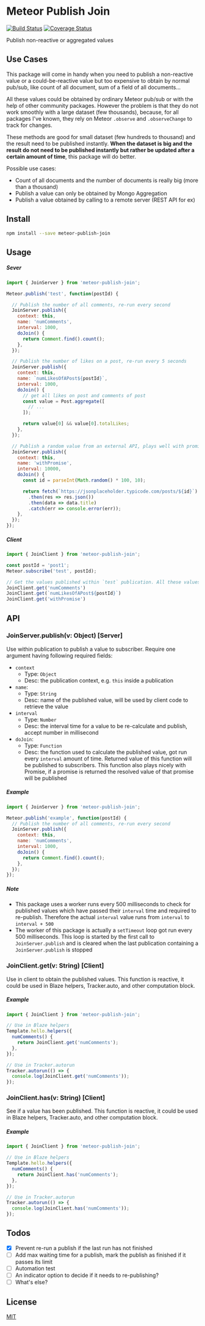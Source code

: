 # Meteor Publish Join

[![Build Status](https://travis-ci.org/nlhuykhang/meteor-publish-join.svg?branch=master)](https://travis-ci.org/nlhuykhang/meteor-publish-join) [![Coverage Status](https://coveralls.io/repos/github/nlhuykhang/meteor-publish-join/badge.svg?branch=master)](https://coveralls.io/github/nlhuykhang/meteor-publish-join?branch=master)

Publish non-reactive or aggregated values

## Use Cases

This package will come in handy when you need to publish a non-reactive value or a could-be-reactive value but too expensive to obtain by normal pub/sub, like count of all document, sum of a field of all documents...

All these values could be obtained by ordinary Meteor pub/sub or with the help of other community packages. However the problem is that they do not work smoothly with a large dataset (few thousands), because, for all packages I've known, they rely on Meteor `.observe` and `.observeChange` to track for changes.

These methods are good for small dataset (few hundreds to thousand) and the result need to be published instantly. **When the dataset is big and the result do not need to be published instantly but rather be updated after a certain amount of time**, this package will do better.

Possible use cases:

- Count of all documents and the number of documents is really big (more than a thousand)
- Publish a value can only be obtained by Mongo Aggregation
- Publish a value obtained by calling to a remote server (REST API for ex)

## Install

```bash
npm install --save meteor-publish-join
```

## Usage

##### Sever

```javascript
import { JoinServer } from 'meteor-publish-join';

Meteor.publish('test', function(postId) {

  // Publish the number of all comments, re-run every second
  JoinServer.publish({
    context: this,
    name: 'numComments',
    interval: 1000,
    doJoin() {
      return Comment.find().count();
    },
  });

  // Publish the number of likes on a post, re-run every 5 seconds
  JoinServer.publish({
    context: this,
    name: `numLikesOfAPost${postId}`,
    interval: 1000,
    doJoin() {
      // get all likes on post and comments of post
      const value = Post.aggregate([
        // ...
      ]);

      return value[0] && value[0].totalLikes;
    },
  });

  // Publish a random value from an external API, plays well with promise, re-run every 10 seconds
  JoinServer.publish({
    context: this,
    name: 'withPromise',
    interval: 10000,
    doJoin() {
      const id = parseInt(Math.random() * 100, 10);

      return fetch(`https://jsonplaceholder.typicode.com/posts/${id}`)
        .then(res => res.json())
        .then(data => data.title)
        .catch(err => console.error(err));
    },
  });
});
```

##### Client

```javascript
import { JoinClient } from 'meteor-publish-join';

const postId = 'post1';
Meteor.subscribe('test', postId);

// Get the values published within `test` publication. All these values are reactive
JoinClient.get('numComments')
JoinClient.get(`numLikesOfAPost${postId}`)
JoinClient.get('withPromise')

```

## API

### JoinServer.publish(v: Object) [Server]

Use within publication to publish a value to subscriber. Require one argument having following required fields:

- `context`
  + Type: `Object`
  + Desc: the publication context, e.g. `this` inside a publication
- `name`:
  + Type: `String`
  + Desc: name of the published value, will be used by client code to retrieve the value
- `interval`
  + Type: `Number`
  + Desc: the interval time for a value to be re-calculate and publish, accept number in millisecond
- `doJoin`:
  + Type: `Function`
  + Desc: the function used to calculate the published value, got run every `interval` amount of time. Returned value of this function will be published to subscribers. This function also plays nicely with Promise, if a promise is returned the resolved value of that promise will be published

##### Example

```javascript
import { JoinServer } from 'meteor-publish-join';

Meteor.publish('example', function(postId) {
  // Publish the number of all comments, re-run every second
  JoinServer.publish({
    context: this,
    name: 'numComments',
    interval: 1000,
    doJoin() {
      return Comment.find().count();
    },
  });
});
```

##### Note

- This package uses a worker runs every 500 milliseconds to check for published values which have passed their `interval` time and required to re-publish. Therefore the actual `interval` value runs from `interval` to `interval + 500`
- The worker of this package is actually a `setTimeout` loop got run every 500 milliseconds. This loop is started by the first call to `JoinServer.publish` and is cleared when the last publication containing a `JoinServer.publish` is stopped

### JoinClient.get(v: String) [Client]

Use in client to obtain the published values. This function is reactive, it could be used in Blaze helpers, Tracker.auto, and other computation block.

##### Example

```javascript
import { JoinClient } from 'meteor-publish-join';

// Use in Blaze helpers
Template.hello.helpers({
  numComments() {
    return JoinClient.get('numComments');
  },
});

// Use in Tracker.autorun
Tracker.autorun(() => {
  console.log(JoinClient.get('numComments'));
});
```

### JoinClient.has(v: String) [Client]

See if a value has been published. This function is reactive, it could be used in Blaze helpers, Tracker.auto, and other computation block.

##### Example

```javascript
import { JoinClient } from 'meteor-publish-join';

// Use in Blaze helpers
Template.hello.helpers({
  numComments() {
    return JoinClient.has('numComments');
  },
});

// Use in Tracker.autorun
Tracker.autorun(() => {
  console.log(JoinClient.has('numComments'));
});
```

## Todos

- [x] Prevent re-run a publish if the last run has not finished
- [ ] Add max waiting time for a publish, mark the publish as finished if it passes its limit
- [ ] Automation test
- [ ] An indicator option to decide if it needs to re-publishing?
- [ ] What's else?

## License

[MIT](LICENSE)

